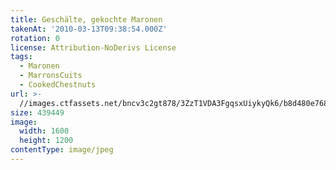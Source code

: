 ```yaml
---
title: Geschälte, gekochte Maronen
takenAt: '2010-03-13T09:38:54.000Z'
rotation: 0
license: Attribution-NoDerivs License
tags:
  - Maronen
  - MarronsCuits
  - CookedChestnuts
url: >-
  //images.ctfassets.net/bncv3c2gt878/3ZzT1VDA3FgqsxUiykyQk6/b8d480e7681b869b52c8642b860813a0/geschlte-gekochte-maronen_4429211026_o
size: 439449
image:
  width: 1600
  height: 1200
contentType: image/jpeg
---
```


